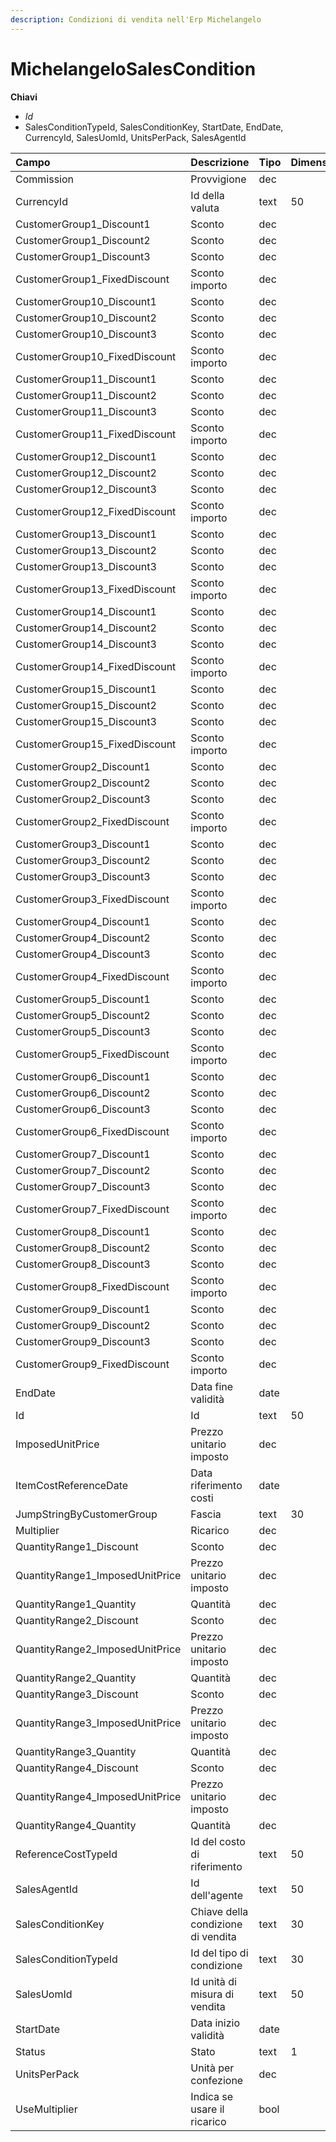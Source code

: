 ```yaml
---
description: Condizioni di vendita nell'Erp Michelangelo
---
```


# MichelangeloSalesCondition

**Chiavi**

* _Id_
* SalesConditionTypeId, SalesConditionKey, StartDate, EndDate, CurrencyId, SalesUomId, UnitsPerPack, SalesAgentId

| Campo | Descrizione | Tipo | Dimensione |
| :--- | :--- | :--- | :--- |
| Commission | Provvigione | dec |  |
| CurrencyId | Id della valuta | text | 50 |
| CustomerGroup1\_Discount1 | Sconto | dec |  |
| CustomerGroup1\_Discount2 | Sconto | dec |  |
| CustomerGroup1\_Discount3 | Sconto | dec |  |
| CustomerGroup1\_FixedDiscount | Sconto importo | dec |  |
| CustomerGroup10\_Discount1 | Sconto | dec |  |
| CustomerGroup10\_Discount2 | Sconto | dec |  |
| CustomerGroup10\_Discount3 | Sconto | dec |  |
| CustomerGroup10\_FixedDiscount | Sconto importo | dec |  |
| CustomerGroup11\_Discount1 | Sconto | dec |  |
| CustomerGroup11\_Discount2 | Sconto | dec |  |
| CustomerGroup11\_Discount3 | Sconto | dec |  |
| CustomerGroup11\_FixedDiscount | Sconto importo | dec |  |
| CustomerGroup12\_Discount1 | Sconto | dec |  |
| CustomerGroup12\_Discount2 | Sconto | dec |  |
| CustomerGroup12\_Discount3 | Sconto | dec |  |
| CustomerGroup12\_FixedDiscount | Sconto importo | dec |  |
| CustomerGroup13\_Discount1 | Sconto | dec |  |
| CustomerGroup13\_Discount2 | Sconto | dec |  |
| CustomerGroup13\_Discount3 | Sconto | dec |  |
| CustomerGroup13\_FixedDiscount | Sconto importo | dec |  |
| CustomerGroup14\_Discount1 | Sconto | dec |  |
| CustomerGroup14\_Discount2 | Sconto | dec |  |
| CustomerGroup14\_Discount3 | Sconto | dec |  |
| CustomerGroup14\_FixedDiscount | Sconto importo | dec |  |
| CustomerGroup15\_Discount1 | Sconto | dec |  |
| CustomerGroup15\_Discount2 | Sconto | dec |  |
| CustomerGroup15\_Discount3 | Sconto | dec |  |
| CustomerGroup15\_FixedDiscount | Sconto importo | dec |  |
| CustomerGroup2\_Discount1 | Sconto | dec |  |
| CustomerGroup2\_Discount2 | Sconto | dec |  |
| CustomerGroup2\_Discount3 | Sconto | dec |  |
| CustomerGroup2\_FixedDiscount | Sconto importo | dec |  |
| CustomerGroup3\_Discount1 | Sconto | dec |  |
| CustomerGroup3\_Discount2 | Sconto | dec |  |
| CustomerGroup3\_Discount3 | Sconto | dec |  |
| CustomerGroup3\_FixedDiscount | Sconto importo | dec |  |
| CustomerGroup4\_Discount1 | Sconto | dec |  |
| CustomerGroup4\_Discount2 | Sconto | dec |  |
| CustomerGroup4\_Discount3 | Sconto | dec |  |
| CustomerGroup4\_FixedDiscount | Sconto importo | dec |  |
| CustomerGroup5\_Discount1 | Sconto | dec |  |
| CustomerGroup5\_Discount2 | Sconto | dec |  |
| CustomerGroup5\_Discount3 | Sconto | dec |  |
| CustomerGroup5\_FixedDiscount | Sconto importo | dec |  |
| CustomerGroup6\_Discount1 | Sconto | dec |  |
| CustomerGroup6\_Discount2 | Sconto | dec |  |
| CustomerGroup6\_Discount3 | Sconto | dec |  |
| CustomerGroup6\_FixedDiscount | Sconto importo | dec |  |
| CustomerGroup7\_Discount1 | Sconto | dec |  |
| CustomerGroup7\_Discount2 | Sconto | dec |  |
| CustomerGroup7\_Discount3 | Sconto | dec |  |
| CustomerGroup7\_FixedDiscount | Sconto importo | dec |  |
| CustomerGroup8\_Discount1 | Sconto | dec |  |
| CustomerGroup8\_Discount2 | Sconto | dec |  |
| CustomerGroup8\_Discount3 | Sconto | dec |  |
| CustomerGroup8\_FixedDiscount | Sconto importo | dec |  |
| CustomerGroup9\_Discount1 | Sconto | dec |  |
| CustomerGroup9\_Discount2 | Sconto | dec |  |
| CustomerGroup9\_Discount3 | Sconto | dec |  |
| CustomerGroup9\_FixedDiscount | Sconto importo | dec |  |
| EndDate | Data fine validità | date |  |
| Id | Id | text | 50 |
| ImposedUnitPrice | Prezzo unitario imposto | dec |  |
| ItemCostReferenceDate | Data riferimento costi | date |  |
| JumpStringByCustomerGroup | Fascia | text | 30 |
| Multiplier | Ricarico | dec |  |
| QuantityRange1\_Discount | Sconto | dec |  |
| QuantityRange1\_ImposedUnitPrice | Prezzo unitario imposto | dec |  |
| QuantityRange1\_Quantity | Quantità | dec |  |
| QuantityRange2\_Discount | Sconto | dec |  |
| QuantityRange2\_ImposedUnitPrice | Prezzo unitario imposto | dec |  |
| QuantityRange2\_Quantity | Quantità | dec |  |
| QuantityRange3\_Discount | Sconto | dec |  |
| QuantityRange3\_ImposedUnitPrice | Prezzo unitario imposto | dec |  |
| QuantityRange3\_Quantity | Quantità | dec |  |
| QuantityRange4\_Discount | Sconto | dec |  |
| QuantityRange4\_ImposedUnitPrice | Prezzo unitario imposto | dec |  |
| QuantityRange4\_Quantity | Quantità | dec |  |
| ReferenceCostTypeId | Id del costo di riferimento | text | 50 |
| SalesAgentId | Id dell'agente | text | 50 |
| SalesConditionKey | Chiave della condizione di vendita | text | 30 |
| SalesConditionTypeId | Id del tipo di condizione | text | 30 |
| SalesUomId | Id unità di misura di vendita | text | 50 |
| StartDate | Data inizio validità | date |  |
| Status | Stato | text | 1 |
| UnitsPerPack | Unità per confezione | dec |  |
| UseMultiplier | Indica se usare il ricarico | bool |  |
